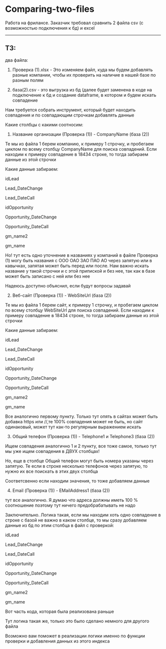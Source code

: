# Comparing-two-files
Работа на фрилансе. Заказчик требовал сравнить 2 файла csv (с возможностью подключения к бд) и excel

-------------
## ТЗ:

два файла:

1) Проверка (1).xlsx - Это изменяем файл, куда мы будем добавлять разные компании, чтобы их проверить на наличие в нашей базе по разным полям

2) база(2).csv - это выгрузка из бд (далее будет заменена в коде на подключение к бд и создание dataframe, в котором и будем искать совпадение

Нам требуется собрать инструмент, который будет находить совпадения и по совпадающим строчкам добавлять данные

Какие столбцы с какими соотносим:

1) Название организации (Проверка (1)) - CompanyName (база (2))

 Те мы из файла 1 берем компанию, к примеру 1 строчку, и пробегаем циклом по всему столбцу CompanyName для поиска совпадений. Если находим к примеру совпадение в 18434 строке, то тогда забираем данные из этой строчки

Какие данные забираем:

idLead

Lead_DateChange

Lead_DateCall

idOpportunity

Opportunity_DateChange

Opportunity_DateCall

gm_name2

gm_name

Но! тут есть одно уточнение в названиях у компаний в файле Проверка (1) могу быть названия с ООО ОАО ЗАО ПАО АО через запятую или в кавычках, запятая может быть перед или после. Нам важно искать название у такой строчки и с этой припиской и без нее, так как в базе может быть записано с ней или без нее

Надеюсь доступно объяснил, если будут вопросы задавай

2) Веб-сайт (Проверка (1)) - WebSiteUrl (база (2))

Те мы из файла 1 берем сайт, к примеру 1 строчку, и пробегаем циклом по всему столбцу WebSiteUrl для поиска совпадений. Если находим к примеру совпадение в 18434 строке, то тогда забираем данные из этой строчки

Какие данные забираем:

idLead

Lead_DateChange

Lead_DateCall

idOpportunity

Opportunity_DateChange

Opportunity_DateCall

gm_name2

gm_name

Все аналогично первому пункту. Только тут опять в сайтах может быть добавка https или //,те 100% совпадения может не быть, но сайт одинаковый, может тут как-то регулярным выражением искать

3) Общий телефон (Проверка (1)) - Telephone1 и Telephone3 (база (2))

Ищем совпадения аналогично 1 и 2 пункту, все тоже самое, только тут мы уже ищем совпадения в ДВУХ столбцах!

Но, еще в столбце Общий телефон могут быть номера указаны через запятую. Те если в строке несколько телефонов через запятую, то нужно их все поискать в этих двух столбца

Соответсвенно если находим значения, то тоже добавляем данные

4) Email (Проверка (1)) - EMailAddress1 (база (2))

тут все аналогично. Я думаю что адреса должны иметь 100 % соотношение поэтому тут ничего предобрабатывать не надо

Заключительно. Логика такая, если мы находим хоть одно совпадение в строке с базой не важно в каком столбце, то мы сразу добавляем данные из бд по этим столбца в файл с проверкой:

idLead

Lead_DateChange

Lead_DateCall

idOpportunity

Opportunity_DateChange

Opportunity_DateCall

gm_name2

gm_name

Вот часть кода, которая была реализована раньше

Тут логика такая же, только это было сделано немного для другого файла

Возможно вам поможет в реализации логики именно по функции проверки и добавления данных из этого индекса
